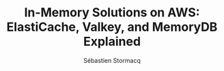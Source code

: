 ---
title:  "In-Memory Solutions on AWS: ElastiCache, Valkey, and MemoryDB Explained"
description: "In this episode, I'm joined by Lakshmi Peri, Solutions Architect Specialist for in-memory services at AWS, to explore the landscape of in-memory database solutions available on AWS.

From the history of ElastiCache to the latest developments with Valkey and MemoryDB, this conversation covers everything developers need to know about leveraging in-memory technologies for their applications. Lakshmi explains the evolution from basic caching solutions to today's sophisticated in-memory databases that can handle complex data structures, vectors for AI applications, and geospatial information.

Whether you're starting a new application or optimizing an existing one, this episode provides valuable insights into choosing the right in-memory solution for your specific needs, with guidance on balancing performance, durability, and cost-effectiveness."
guests:
  - name: "Lakshmi Peri"
    link: "https://www.linkedin.com/in/lakshmi-peri/"
    title: "Senior Specialist Solution Architect, AWS"
episode: 154
duration: "00:41:46" 
size: 20125170
file: 154.mp3	
social-background: 154.png
publication: 2025-02-28 04:00:00 +0100
author: Sébastien Stormacq
category: podcasts
aws-categories:
  - "Developer Tools"
  - "Compute"
links:
  - text: "ElastiCache"
    link: https://docs.aws.amazon.com/AmazonElastiCache/latest/dg/WhatIs.html
  - text: "Memory DB"
    link: https://docs.aws.amazon.com/memorydb/latest/devguide/what-is-memorydb.html
  - text: "Valkey"
    link: https://valkey.io/
---